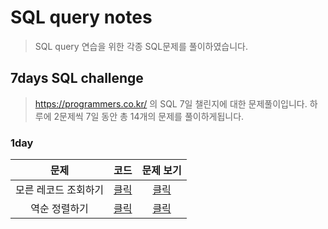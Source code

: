 # SQL query notes
> SQL query 연습을 위한 각종 SQL문제를 풀이하였습니다. 


## 7days SQL challenge
> https://programmers.co.kr/ 의 SQL 7일 챌린지에 대한 문제풀이입니다.
> 하루에 2문제씩 7일 동안 총 14개의 문제를 풀이하게됩니다.

### 1day
문제 | 코드 | 문제 보기
:---: | :---: | :---:
모른 레코드 조회하기 | [클릭](7days_SQL_challenge/1day/모든_레코드_조회하기.sql) | [클릭](https://programmers.co.kr/learn/courses/30/lessons/59034)
역순 정렬하기| [클릭](7days_SQL_challenge/1day/역순_정렬하기.sql) | [클릭](https://programmers.co.kr/learn/courses/30/lessons/59035)


